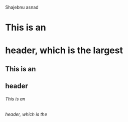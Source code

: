 Shajebnu asnad
# This is an <h1> header, which is the largest
## This is an <h2> header
###### This is an <h6> header, which is the 
